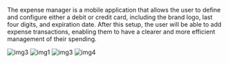 The expense manager is a mobile application that allows the user to define and configure either a debit or credit card, including the brand logo, last four digits, and expiration date. After this setup, the user will be able to add expense transactions, enabling them to have a clearer and more efficient management of their spending.

![img3](https://github.com/spravia/CreditCardExpenses/assets/25621361/aaf85c4e-76c8-4561-8e67-d4984d264378)
![img1](https://github.com/spravia/CreditCardExpenses/assets/25621361/9f5d8778-5aed-459a-9de1-86e1da80615b)
![img3](https://github.com/spravia/CreditCardExpenses/assets/25621361/e0199714-a6bc-4ca5-90d2-bd620b51cfaa)
![img4](https://github.com/spravia/CreditCardExpenses/assets/25621361/bcc75127-95e5-48d9-8467-a22794a45c2f)
